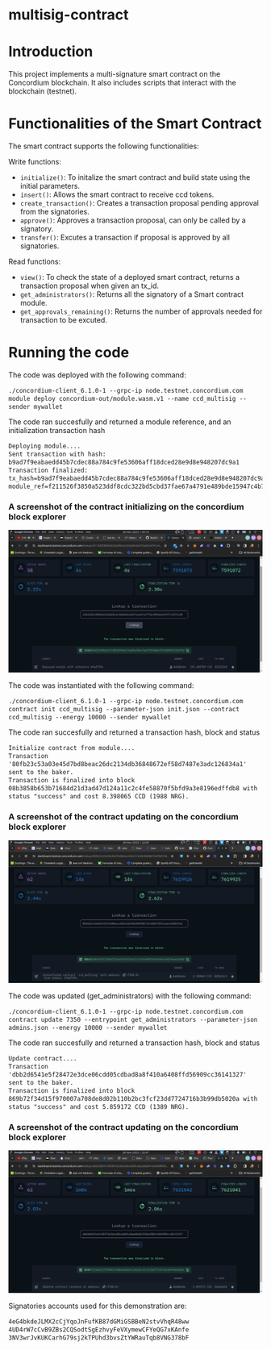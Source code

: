 # multisig-contract

# Introduction

This project implements a multi-signature smart contract on the Concordium blockchain. It also includes scripts that interact with the blockchain (testnet).

# Functionalities of the Smart Contract

The smart contract supports the following functionalities:

Write functions:

- `initialize()`: To initalize the smart contract and build state using the initial parameters.
- `insert()`: Allows the smart contract to receive ccd tokens.
- `create_transaction()`: Creates a transaction proposal pending approval from the signatories.
- `approve()`: Approves a transaction proposal, can only be called by a signatory.
- `transfer()`: Excutes a transaction if proposal is approved by all signatories.

Read functions:

- `view()`: To check the state of a deployed smart contract, returns a transaction proposal when given an tx_id.
- `get_administrators()`: Returns all the signatory of a Smart contract module.
- `get_approvals_remaining()`: Returns the number of approvals needed for transaction to be excuted.

# Running the code

The code was deployed with the following command:

```
./concordium-client_6.1.0-1 --grpc-ip node.testnet.concordium.com module deploy concordium-out/module.wasm.v1 --name ccd_multisig --sender mywallet
```

The code ran succesfully and returned a module reference, and an initialization transaction hash

```
Deploying module....
Sent transaction with hash: b9ad7f9eabaedd45b7cdec88a784c9fe53606aff18dced28e9d8e948207dc9a1
Transaction finalized: tx_hash=b9ad7f9eabaedd45b7cdec88a784c9fe53606aff18dced28e9d8e948207dc9a1 module_ref=f211526f3850a523ddf8cdc322bd5cbd37fae67a4791e489bde15947c4b75c08
```

### A screenshot of the contract initializing on the concordium block explorer

![Screenshot of deployment](./img/deploy.png)

The code was instantiated with the following command:

```
./concordium-client_6.1.0-1 --grpc-ip node.testnet.concordium.com contract init ccd_multisig --parameter-json init.json --contract ccd_multisig --energy 10000 --sender mywallet
```

The code ran succesfully and returned a transaction hash, block and status

```
Initialize contract from module....
Transaction '80fb23c53a03e45d7bd8beac26dc2134db36848672ef58d7487e3adc126834a1' sent to the baker.
Transaction is finalized into block 08b3858b653b71684d21d3ad47d124a11c2c4fe58870f5bfd9a3e8196edffdb8 with status "success" and cost 8.398065 CCD (1988 NRG).
```

### A screenshot of the contract updating on the concordium block explorer

![Screenshot of deployment](./img/instance.png)

The code was updated (get_administrators) with the following command:

```
./concordium-client_6.1.0-1 --grpc-ip node.testnet.concordium.com contract update 7350 --entrypoint get_administrators --parameter-json admins.json --energy 10000 --sender mywallet
```

The code ran succesfully and returned a transaction hash, block and status

```
Update contract....
Transaction 'dbb2d6541e5f28472e3dce06cdd05cdbad8a8f410a6408ffd56909cc36141327' sent to the baker.
Transaction is finalized into block 869b72f34d15f970007a708de8d02b110b2bc3fcf23dd7724716b3b99db5020a with status "success" and cost 5.859172 CCD (1389 NRG).
```

### A screenshot of the contract updating on the concordium block explorer

![Screenshot of deployment](./img/update.png)

Signatories accounts used for this demonstration are:

```
4eG4bkdeJLMX2cCjYqoJnFufKB87dGMiGSBBeN2stvVhqR48ww
4UD4rW7cCvB9ZBs2CQSodtSgEzhvyFeVXymewCFYeQG7xKAnfe
3NV3wrJvKUKCarhG79sj2kTPUhd3bvsZtYWRauTqb8VNG378bF
```
